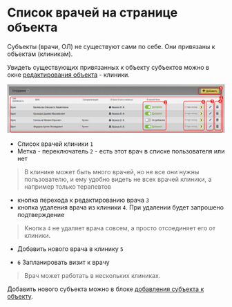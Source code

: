 # Список врачей на странице объекта

Субъекты (врачи, ОЛ) не существуют сами по себе.
Они привязаны к объектам (клиникам).

Увидеть существующих привязанных к объекту субъектов можно в окне [редактирования объекта](database-object-edit.html) - клиники.

![](../images/database-object-subjects.png)

- Список врачей клиники `1`
- Метка - переключатель `2` - есть этот врач в списке пользователя или нет

> В клинике может быть много врачей, но не все они нужны пользователю, и ему удобно видеть не всех врачей клиники, а например только терапевтов

- кнопка перехода к редактированию врача `3`
- кнопка удаления врача из клиники `4`. При удалении будет запрошено подтверждение

> Кнопка `4` не удаляет врача совсем, а просто отсоединяет его от клиники.

- Добавить нового врача в клинику `5`

- `6` Запланировать визит к врачу 
> Врач может работать в нескольких клиниках.

Добавить нового субъекта можно в блоке [добавления субъекта к объекту](database-object-add-subject.html).
